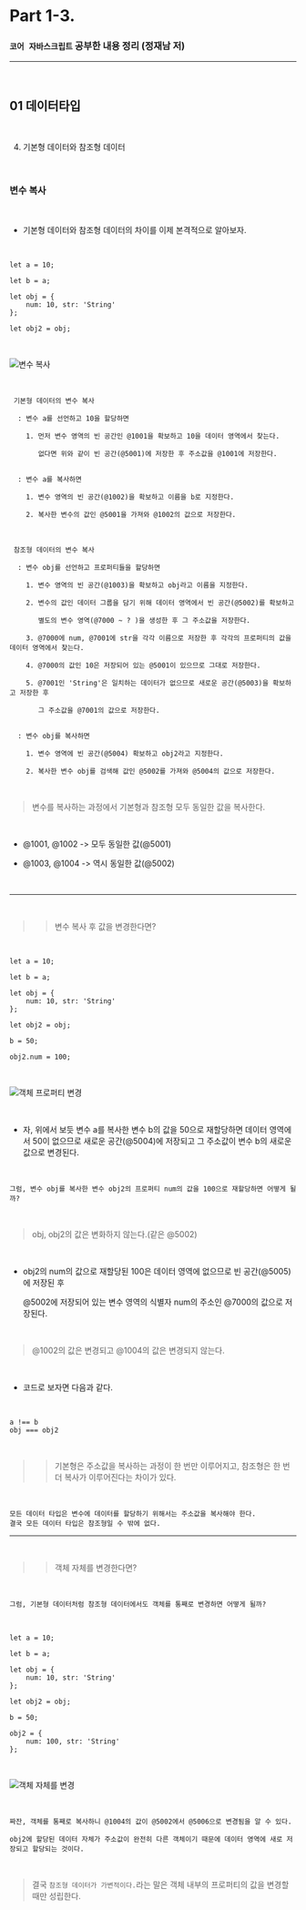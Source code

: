 # Part 1-3.

### `코어 자바스크립트` 공부한 내용 정리 (정재남 저)

---

<br>

## 01 데이터타입

<br>

4. 기본형 데이터와 참조형 데이터

<br>

### 변수 복사

<br>

- 기본형 데이터와 참조형 데이터의 차이를 이제 본격적으로 알아보자.

<br>

```
let a = 10;

let b = a;

let obj = {
    num: 10, str: 'String'
};

let obj2 = obj;
```

<br>

![변수 복사](https://user-images.githubusercontent.com/79234473/135458606-c51e2759-f746-4b46-8ef7-8409dc7c5c5c.png)

<br>

```
 기본형 데이터의 변수 복사

  : 변수 a를 선언하고 10을 할당하면

    1. 먼저 변수 영역의 빈 공간인 @1001을 확보하고 10을 데이터 영역에서 찾는다.

       없다면 위와 같이 빈 공간(@5001)에 저장한 후 주소값을 @1001에 저장한다.


  : 변수 a를 복사하면

    1. 변수 영역의 빈 공간(@1002)을 확보하고 이름을 b로 지정한다.

    2. 복사한 변수의 값인 @5001을 가져와 @1002의 값으로 저장한다.

```

<br>

```
 참조형 데이터의 변수 복사

  : 변수 obj를 선언하고 프로퍼티들을 할당하면

    1. 변수 영역의 빈 공간(@1003)을 확보하고 obj라고 이름을 지정한다.

    2. 변수의 값인 데이터 그룹을 담기 위해 데이터 영역에서 빈 공간(@5002)를 확보하고

       별도의 변수 영역(@7000 ~ ? )을 생성한 후 그 주소값을 저장한다.

    3. @7000에 num, @7001에 str을 각각 이름으로 저장한 후 각각의 프로퍼티의 값을 데이터 영역에서 찾는다.

    4. @7000의 값인 10은 저장되어 있는 @5001이 있으므로 그대로 저장한다.

    5. @7001인 'String'은 일치하는 데이터가 없으므로 새로운 공간(@5003)을 확보하고 저장한 후

       그 주소값을 @7001의 값으로 저장한다.


  : 변수 obj를 복사하면

    1. 변수 영역에 빈 공간(@5004) 확보하고 obj2라고 지정한다.

    2. 복사한 변수 obj를 검색해 값인 @5002를 가져와 @5004의 값으로 저장한다.
```

<br>

> 변수를 복사하는 과정에서 기본형과 참조형 모두 동일한 값을 복사한다.

<br>

- @1001, @1002 -> 모두 동일한 값(@5001)

- @1003, @1004 -> 역시 동일한 값(@5002)

<br>

---

<br>

> > 변수 복사 후 값을 변경한다면?

<br>

```
let a = 10;

let b = a;

let obj = {
    num: 10, str: 'String'
};

let obj2 = obj;

b = 50;

obj2.num = 100;
```

<br>

![객체 프로퍼티 변경](https://user-images.githubusercontent.com/79234473/135456519-5a5fcd1e-56af-47e2-84be-bbc4328fbcee.png)

<br>

- 자, 위에서 보듯 변수 a를 복사한 변수 b의 값을 50으로 재할당하면 데이터 영역에서 50이 없으므로 새로운 공간(@5004)에 저장되고 그 주소값이 변수 b의 새로운 값으로 변경된다.

<br>

```
그럼, 변수 obj를 복사한 변수 obj2의 프로퍼티 num의 값을 100으로 재할당하면 어떻게 될까?
```

<br>

> obj, obj2의 값은 변화하지 않는다.(같은 @5002)

<br>

- obj2의 num의 값으로 재할당된 100은 데이터 영역에 없으므로 빈 공간(@5005)에 저장된 후

  @5002에 저장되어 있는 변수 영역의 식별자 num의 주소인 @7000의 값으로 저장된다.

<br>

> @1002의 값은 변경되고 @1004의 값은 변경되지 않는다.

<br>

- 코드로 보자면 다음과 같다.

<br>

```
a !== b
obj === obj2
```

<br>

> > 기본형은 주소값을 복사하는 과정이 한 번만 이루어지고, 참조형은 한 번 더 복사가 이루어진다는 차이가 있다.

<br>

```
모든 데이터 타입은 변수에 데이터를 할당하기 위해서는 주소값을 복사해야 한다.
결국 모든 데이터 타입은 참조형일 수 밖에 없다.
```

---

<br>

> > 객체 자체를 변경한다면?

<br>

```
그럼, 기본형 데이터처럼 참조형 데이터에서도 객체를 통째로 변경하면 어떻게 될까?
```

<br>

```
let a = 10;

let b = a;

let obj = {
    num: 10, str: 'String'
};

let obj2 = obj;

b = 50;

obj2 = {
    num: 100, str: 'String'
};
```

<br>

![객체 자체를 변경](https://user-images.githubusercontent.com/79234473/135456533-8a301ac4-6f2c-46a7-88f8-d4258cc46e3a.png)

<br>

```
짜잔, 객체를 통째로 복사하니 @1004의 값이 @5002에서 @5006으로 변경됨을 알 수 있다.

obj2에 할당된 데이터 자체가 주소값이 완전히 다른 객체이기 때문에 데이터 영역에 새로 저장되고 할당되는 것이다.
```

<br>

> 결국 `참조형 데이터가 가변적이다.`라는 말은 객체 내부의 프로퍼티의 값을 변경할 때만 성립한다.
